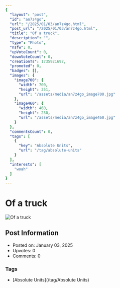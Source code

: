 ```yaml
---
{
  "layout": "post",
  "id": "an7z4go",
  "url": "/2025/01/03/an7z4go.html",
  "post_url": "/2025/01/03/an7z4go.html",
  "title": "Of a truck",
  "description": "",
  "type": "Photo",
  "nsfw": 0,
  "upVoteCount": 0,
  "downVoteCount": 0,
  "creationTs": 1735921697,
  "promoted": 0,
  "badges": [],
  "images": {
    "image700": {
      "width": 700,
      "height": 351,
      "url": "/assets/media/an7z4go_image700.jpg"
    },
    "image460": {
      "width": 460,
      "height": 230,
      "url": "/assets/media/an7z4go_image460.jpg"
    }
  },
  "commentsCount": 0,
  "tags": [
    {
      "key": "Absolute Units",
      "url": "/tag/absolute-units"
    }
  ],
  "interests": [
    "woah"
  ]
}
---
```


# Of a truck

![Of a truck](/assets/media/an7z4go_image700.jpg)

## Post Information

- Posted on: January 03, 2025
- Upvotes: 0
- Comments: 0

### Tags

- [Absolute Units](/tag/Absolute Units)
